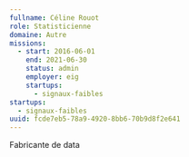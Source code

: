 ```yaml
---
fullname: Céline Rouot
role: Statisticienne
domaine: Autre
missions:
  - start: 2016-06-01
    end: 2021-06-30
    status: admin
    employer: eig
    startups:
      - signaux-faibles
startups:
  - signaux-faibles
uuid: fcde7eb5-78a9-4920-8bb6-70b9d8f2e641
---
```

Fabricante de data